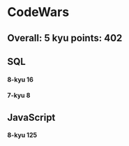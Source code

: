 # CodeWars
##  Overall: 5 kyu	 points: 402
## SQL
#### 8-kyu	16 
#### 7-kyu	8

## JavaScript
#### 8-kyu	125
